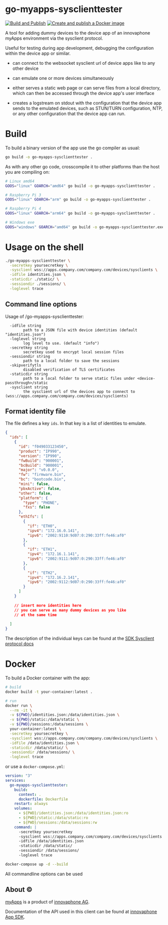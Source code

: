 # go-myapps-sysclienttester

[![Build and Publish](https://github.com/ricoschulte/go-myapps-sysclienttester/actions/workflows/main.yaml/badge.svg)](https://github.com/ricoschulte/go-myapps-sysclienttester/actions/workflows/main.yaml)
[![Create and publish a Docker image](https://github.com/ricoschulte/go-myapps-sysclienttester/actions/workflows/container.yaml/badge.svg)](https://github.com/ricoschulte/go-myapps-sysclienttester/actions/workflows/container.yaml)

A tool for adding dummy devices to the device app of an innovaphone myApps environment via the sysclient protocol.

Useful for testing during app development, debugging the configuration within the device app or similar.



- can connect to the websocket sysclient url of device apps like to any other device

- can emulate one or more devices simultaneously

- either serves a static web page or can serve files from a local directory, which can then be accessed through the device app's user interface

- creates a logstream on stdout with the configuration that the device app sends to the emulated devices, such as STUN/TURN configuration, NTP, or any other configuration that the device app can run.

# Build

To build a binary version of the app use the go compiler as usual:

``` BASH
go build -o go-myapps-sysclienttester .
```

As with any other go code, crosscompile it to other platforms than the host you are compiling on:

``` BASH
# Linux amd64
GOOS="linux" GOARCH="amd64" go build -o go-myapps-sysclienttester .

# Raspberry Pi 3
GOOS="linux" GOARCH="arm" go build -o go-myapps-sysclienttester .

# Raspberry Pi 4 
GOOS="linux" GOARCH="arm64" go build -o go-myapps-sysclienttester .

# Windows exe
GOOS="windows" GOARCH="amd64" go build -o go-myapps-sysclienttester.exe .
```

# Usage on the shell

``` BASH
./go-myapps-sysclienttester \
  -secretkey yoursecretkey \
  -sysclient wss://apps.company.com/company.com/devices/sysclients \
  -idfile identities.json \
  -staticdir ./static/ \
  -sessiondir ./sessions/ \
  -loglevel trace
```

## Command line options

Usage of /go-myapps-sysclienttester:
```
  -idfile string
        path to a JSON file with device identities (default "identities.json")
  -loglevel string
        log level to use. (default "info")
  -secretkey string
        secretkey used to encrypt local session files
  -sessiondir string
        path to a local folder to save the sessions
  -skipverifytls
        disabled verification of TLS certificates
  -staticdir string
        path to a local folder to serve static files under <device-passthrough>/static
  -sysclient string
        the sysclient url of the devices app to connect to (wss://apps.company.com/company.com/devices/sysclients)
```

## Format identity file

The file defines a key `ids`. In that key is a list of identities to emulate.

``` JSON
{
  "ids": [
    {
      "id": "f049033123450",
      "product": "IP990",
      "version": "IP990",
      "fwBuild": "900001",
      "bcBuild": "900001",
      "major": "v0.0.0",
      "fw": "firmware.bin",
      "bc": "bootcode.bin",
      "mini": false,
      "pbxActive": false,
      "other": false,
      "platform": {
        "type": "PHONE",
        "fxs": false
      },
      "ethIfs": [
        {
          "if": "ETH0",
          "ipv4": "172.16.0.141",
          "ipv6": "2002:9110:9d07:0:290:33ff:fe46:af0"
        },
        {
          "if": "ETH1",
          "ipv4": "172.16.1.141",
          "ipv6": "2002:9111:9d07:0:290:33ff:fe46:af0"
        },
        {
          "if": "ETH2",
          "ipv4": "172.16.2.141",
          "ipv6": "2002:9112:9d07:0:290:33ff:fe46:af0"
        }
      ]
    }
    
    // insert more identities here
    // you can serve as many dummy devices as you like 
    // at the same time
    
  ]
}
```
The description of the individual keys can be found at the [SDK Sysclient protocol docs](https://sdk.innovaphone.com/13r3/doc/protocol/sysclient.htm#AMTIdentify)

# Docker

To build a Docker container with the app:

``` BASH
# build
docker build -t your-container:latest .

# run
docker run \
  --rm -it \
  -v ${PWD}/identities.json:/data/identities.json \
  -v ${PWD}/static:/data/static \
  -v ${PWD}/sessions:/data/sessions \
  your-container:latest \
  -secretkey yoursecretkey \
  -sysclient wss://apps.company.com/company.com/devices/sysclients \
  -idfile /data/identities.json \
  -staticdir /data/static/ \
  -sessiondir /data/sessions/ \
  -loglevel trace
```

or use a `docker-compose.yml`:

``` YAML
version: "3"
services:
  go-myapps-sysclienttester:
    build:
      context: .
      dockerfile: Dockerfile
    restart: always
    volumes:
      - ${PWD}/identities.json:/data/identities.json:ro
      - ${PWD}/static:/data/static:ro
      - ${PWD}/sessions:/data/sessions:rw
    command: |
      -secretkey yoursecretkey 
      -sysclient wss://apps.company.com/company.com/devices/sysclients
      -idfile /data/identities.json
      -staticdir /data/static/
      -sessiondir /data/sessions/
      -loglevel trace     
```

``` BASH
docker-compose up -d --build
```

All commandline options can be used 

## About ©

[myApps](https://www.innovaphone.com/en/myapps/what-is-myapps.html) is a product of [innovaphone AG](https://www.innovaphone.com).

Documentation of the API used in this client can be found at [ innovaphone App SDK](https://sdk.innovaphone.com/).